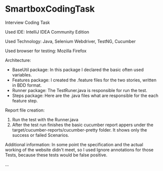 # SmartboxCodingTask
Interview Coding Task

Used IDE:
IntelliJ IDEA Community Edition

Used Technology:
Java, Selenium Webdriver, TestNG, Cucumber

Used browser for testing:
Mozilla Firefox

Architecture:
- BaseUtil package: In this package I declared the basic often used variables.
- Features package: I created the .feature files for the two stories, written in BDD format.
- Runner package: The TestRuner.java is responsible for run the test.
- Steps package: Here are the .java files what are responsible for the each feature step.

Report file creation:
1. Run the test with the Runner.java
2. After the test run finishes the basic cucumber report appers under the target/cucumber-reports/cucumber-pretty folder.
   It shows only the success or failed Scenarios.

Additional information:
In some point the specification and the actual working of the website didn't meet, so I used Ignore annotations for those Tests, 
because these tests would be false positive.

...
